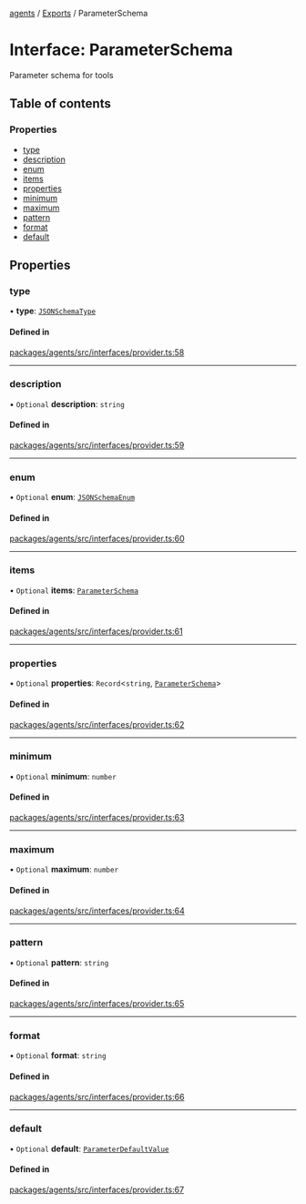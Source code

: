 <!-- 
 ⚠️  AUTO-GENERATED FILE - DO NOT EDIT MANUALLY
 This file is automatically generated by scripts/docs-generator.js
 To make changes, edit the source TypeScript files or update the generator script
-->

[agents](../../) / [Exports](../modules) / ParameterSchema

# Interface: ParameterSchema

Parameter schema for tools

## Table of contents

### Properties

- [type](ParameterSchema#type)
- [description](ParameterSchema#description)
- [enum](ParameterSchema#enum)
- [items](ParameterSchema#items)
- [properties](ParameterSchema#properties)
- [minimum](ParameterSchema#minimum)
- [maximum](ParameterSchema#maximum)
- [pattern](ParameterSchema#pattern)
- [format](ParameterSchema#format)
- [default](ParameterSchema#default)

## Properties

### type

• **type**: [`JSONSchemaType`](../modules#jsonschematype)

#### Defined in

[packages/agents/src/interfaces/provider.ts:58](https://github.com/woojubb/robota/blob/87419dbb26faf50d7f1d60ae717fbe215743d1f6/packages/agents/src/interfaces/provider.ts#L58)

___

### description

• `Optional` **description**: `string`

#### Defined in

[packages/agents/src/interfaces/provider.ts:59](https://github.com/woojubb/robota/blob/87419dbb26faf50d7f1d60ae717fbe215743d1f6/packages/agents/src/interfaces/provider.ts#L59)

___

### enum

• `Optional` **enum**: [`JSONSchemaEnum`](../modules#jsonschemaenum)

#### Defined in

[packages/agents/src/interfaces/provider.ts:60](https://github.com/woojubb/robota/blob/87419dbb26faf50d7f1d60ae717fbe215743d1f6/packages/agents/src/interfaces/provider.ts#L60)

___

### items

• `Optional` **items**: [`ParameterSchema`](ParameterSchema)

#### Defined in

[packages/agents/src/interfaces/provider.ts:61](https://github.com/woojubb/robota/blob/87419dbb26faf50d7f1d60ae717fbe215743d1f6/packages/agents/src/interfaces/provider.ts#L61)

___

### properties

• `Optional` **properties**: `Record`\<`string`, [`ParameterSchema`](ParameterSchema)\>

#### Defined in

[packages/agents/src/interfaces/provider.ts:62](https://github.com/woojubb/robota/blob/87419dbb26faf50d7f1d60ae717fbe215743d1f6/packages/agents/src/interfaces/provider.ts#L62)

___

### minimum

• `Optional` **minimum**: `number`

#### Defined in

[packages/agents/src/interfaces/provider.ts:63](https://github.com/woojubb/robota/blob/87419dbb26faf50d7f1d60ae717fbe215743d1f6/packages/agents/src/interfaces/provider.ts#L63)

___

### maximum

• `Optional` **maximum**: `number`

#### Defined in

[packages/agents/src/interfaces/provider.ts:64](https://github.com/woojubb/robota/blob/87419dbb26faf50d7f1d60ae717fbe215743d1f6/packages/agents/src/interfaces/provider.ts#L64)

___

### pattern

• `Optional` **pattern**: `string`

#### Defined in

[packages/agents/src/interfaces/provider.ts:65](https://github.com/woojubb/robota/blob/87419dbb26faf50d7f1d60ae717fbe215743d1f6/packages/agents/src/interfaces/provider.ts#L65)

___

### format

• `Optional` **format**: `string`

#### Defined in

[packages/agents/src/interfaces/provider.ts:66](https://github.com/woojubb/robota/blob/87419dbb26faf50d7f1d60ae717fbe215743d1f6/packages/agents/src/interfaces/provider.ts#L66)

___

### default

• `Optional` **default**: [`ParameterDefaultValue`](../modules#parameterdefaultvalue)

#### Defined in

[packages/agents/src/interfaces/provider.ts:67](https://github.com/woojubb/robota/blob/87419dbb26faf50d7f1d60ae717fbe215743d1f6/packages/agents/src/interfaces/provider.ts#L67)
